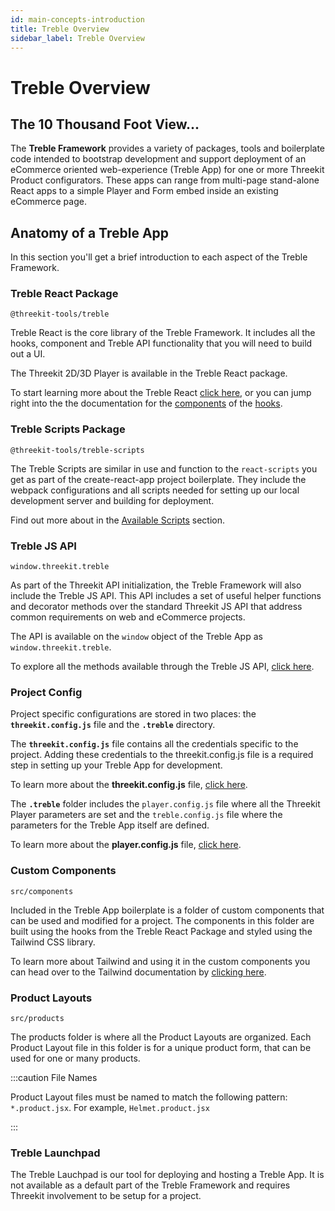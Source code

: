 ```yaml
---
id: main-concepts-introduction
title: Treble Overview
sidebar_label: Treble Overview
---
```


# Treble Overview

## The 10 Thousand Foot View...

The **Treble Framework** provides a variety of packages, tools and boilerplate code intended to bootstrap development and support deployment of an eCommerce oriented web-experience (Treble App) for one or more Threekit Product configurators. These apps can range from multi-page stand-alone React apps to a simple Player and Form embed inside an existing eCommerce page.

## Anatomy of a Treble App

In this section you'll get a brief introduction to each aspect of the Treble Framework.

### Treble React Package

`@threekit-tools/treble`

Treble React is the core library of the Treble Framework. It includes all the hooks, component and Treble API functionality that you will need to build out a UI.

The Threekit 2D/3D Player is available in the Treble React package.

To start learning more about the Treble React [click here](main-concepts-treble-react), or you can jump right into the the documentation for the [components](components-overview) of the [hooks](hooks-overview).

### Treble Scripts Package

`@threekit-tools/treble-scripts`

The Treble Scripts are similar in use and function to the `react-scripts` you get as part of the create-react-app project boilerplate. They include the webpack configurations and all scripts needed for setting up our local development server and building for deployment.

Find out more about in the [Available Scripts](main-concepts-scripts) section.

### Treble JS API

`window.threekit.treble`

As part of the Threekit API initialization, the Treble Framework will also include the Treble JS API. This API includes a set of useful helper functions and decorator methods over the standard Threekit JS API that address common requirements on web and eCommerce projects.

The API is available on the `window` object of the Treble App as `window.threekit.treble`.

To explore all the methods available through the Treble JS API, [click here](treble-js-overview).

### Project Config

Project specific configurations are stored in two places: the **`threekit.config.js`** file and the **`.treble`** directory.

The **`threekit.config.js`** file contains all the credentials specific to the project. Adding these credentials to the threekit.config.js file is a required step in setting up your Treble App for development.

To learn more about the **threekit.config.js** file, [click here](main-concepts-threekit-config).

The **`.treble`** folder includes the `player.config.js` file where all the Threekit Player parameters are set and the `treble.config.js` file where the parameters for the Treble App itself are defined.

To learn more about the **player.config.js** file, [click here](main-concepts-player-config).

### Custom Components

`src/components`

Included in the Treble App boilerplate is a folder of custom components that can be used and modified for a project. The components in this folder are built using the hooks from the Treble React Package and styled using the Tailwind CSS library.

To learn more about Tailwind and using it in the custom components you can head over to the Tailwind documentation by [clicking here](https://tailwindcss.com/).

### Product Layouts

`src/products`

The products folder is where all the Product Layouts are organized. Each Product Layout file in this folder is for a unique product form, that can be used for one or many products.

:::caution File Names

Product Layout files must be named to match the following pattern: `*.product.jsx`. For example, `Helmet.product.jsx`

:::

### Treble Launchpad

The Treble Lauchpad is our tool for deploying and hosting a Treble App. It is not available as a default part of the Treble Framework and requires Threekit involvement to be setup for a project.
